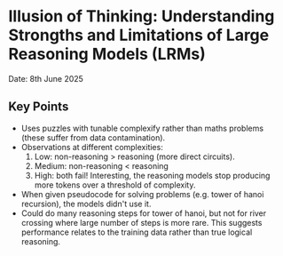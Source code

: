 # Illusion of Thinking: Understanding Strongths and Limitations of Large Reasoning Models (LRMs)

Date: 8th June 2025

## Key Points
- Uses puzzles with tunable complexify rather than maths problems (these suffer from data contamination).
- Observations at different complexities:
    1. Low: non-reasoning > reasoning (more direct circuits).
    2. Medium: non-reasoning < reasoning
    3. High: both fail! Interesting, the reasoning models stop producing more tokens over a threshold of complexity.
- When given pseudocode for solving problems (e.g. tower of hanoi recursion), the models didn't use it.
- Could do many reasoning steps for tower of hanoi, but not for river crossing where large number of steps is more rare. 
This suggests performance relates to the training data rather than true logical reasoning.

